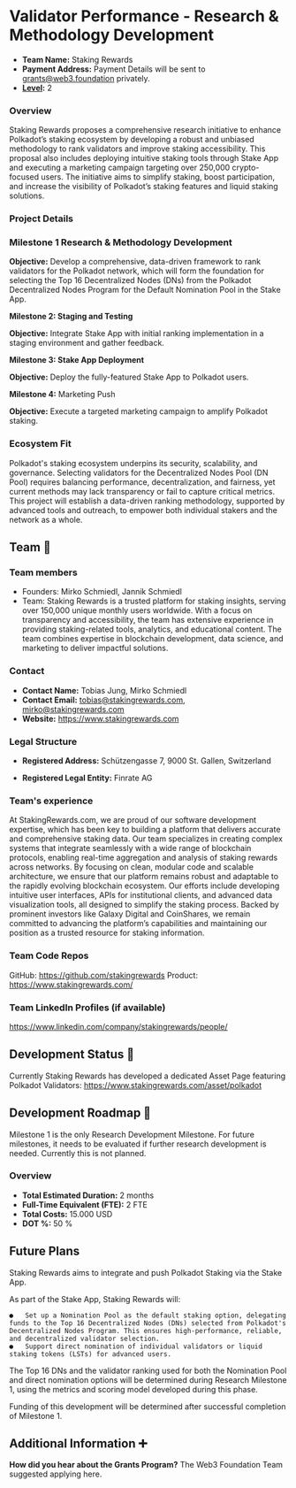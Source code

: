 # Validator Performance - Research & Methodology Development

- **Team Name:** Staking Rewards
- **Payment Address:** Payment Details will be sent to grants@web3.foundation privately.
- **[Level](https://github.com/w3f/Grants-Program/tree/master#level_slider-levels):** 2

### Overview

Staking Rewards proposes a comprehensive research initiative to enhance Polkadot’s staking ecosystem by developing a robust and unbiased methodology to rank validators and improve staking accessibility. This proposal also includes deploying intuitive staking tools through Stake App and executing a marketing campaign targeting over 250,000 crypto-focused users. The initiative aims to simplify staking, boost participation, and increase the visibility of Polkadot’s staking features and liquid staking solutions.


### Project Details

### Milestone 1 Research & Methodology Development

**Objective:** Develop a comprehensive, data-driven framework to rank validators for the Polkadot network, which will form the foundation for selecting the Top 16 Decentralized Nodes (DNs) from the Polkadot Decentralized Nodes Program for the Default Nomination Pool in the Stake App.





**Milestone 2: Staging and Testing**

**Objective:** Integrate Stake App with initial ranking implementation in a staging environment and gather feedback.


**Milestone 3: Stake App Deployment**

**Objective:** Deploy the fully-featured Stake App to Polkadot users.


**Milestone 4:** Marketing Push

**Objective:** Execute a targeted marketing campaign to amplify Polkadot staking.


### Ecosystem Fit

Polkadot's staking ecosystem underpins its security, scalability, and governance. Selecting validators for the Decentralized Nodes Pool (DN Pool) requires balancing performance, decentralization, and fairness, yet current methods may lack transparency or fail to capture critical metrics. This project will establish a data-driven ranking methodology, supported by advanced tools and outreach, to empower both individual stakers and the network as a whole.


## Team :busts_in_silhouette:

### Team members

- Founders: Mirko Schmiedl, Jannik Schmiedl
- Team: Staking Rewards is a trusted platform for staking insights, serving over 150,000 unique monthly users worldwide. With a focus on transparency and accessibility, the team has extensive experience in providing staking-related tools, analytics, and educational content. The team combines expertise in blockchain development, data science, and marketing to deliver impactful solutions.


### Contact

- **Contact Name:** Tobias Jung, Mirko Schmiedl
- **Contact Email:** tobias@stakingrewards.com, mirko@stakingrewards.com 
- **Website:** https://www.stakingrewards.com


### Legal Structure

- **Registered Address:** Schützengasse 7, 9000 St. Gallen, Switzerland

- **Registered Legal Entity:** Finrate AG


### Team's experience

At StakingRewards.com, we are proud of our software development expertise, which has been key to building a platform that delivers accurate and comprehensive staking data. Our team specializes in creating complex systems that integrate seamlessly with a wide range of blockchain protocols, enabling real-time aggregation and analysis of staking rewards across networks. By focusing on clean, modular code and scalable architecture, we ensure that our platform remains robust and adaptable to the rapidly evolving blockchain ecosystem. Our efforts include developing intuitive user interfaces, APIs for institutional clients, and advanced data visualization tools, all designed to simplify the staking process. Backed by prominent investors like Galaxy Digital and CoinShares, we remain committed to advancing the platform’s capabilities and maintaining our position as a trusted resource for staking information.


### Team Code Repos

GitHub: https://github.com/stakingrewards
Product: https://www.stakingrewards.com/


### Team LinkedIn Profiles (if available)

https://www.linkedin.com/company/stakingrewards/people/


## Development Status :open_book:

Currently Staking Rewards has developed a dedicated Asset Page featuring Polkadot Validators:
https://www.stakingrewards.com/asset/polkadot


## Development Roadmap :nut_and_bolt:

Milestone 1 is the only Research Development Milestone. For future milestones, it needs to be evaluated if further research development is needed. Currently this is not planned.


### Overview

- **Total Estimated Duration:** 2 months
- **Full-Time Equivalent (FTE):**  2 FTE
- **Total Costs:** 15.000 USD
- **DOT %:** 50 %


## Future Plans
Staking Rewards aims to integrate and push Polkadot Staking via the Stake App.

As part of the Stake App, Staking Rewards will:

    ●   Set up a Nomination Pool as the default staking option, delegating funds to the Top 16 Decentralized Nodes (DNs) selected from Polkadot's Decentralized Nodes Program. This ensures high-performance, reliable, and decentralized validator selection.
    ●   Support direct nomination of individual validators or liquid staking tokens (LSTs) for advanced users.

The Top 16 DNs and the validator ranking used for both the Nomination Pool and direct nomination options will be determined during Research Milestone 1, using the metrics and scoring model developed during this phase.

Funding of this development will be determined after successful completion of Milestone 1.


## Additional Information :heavy_plus_sign:

**How did you hear about the Grants Program?** The Web3 Foundation Team suggested applying here.
